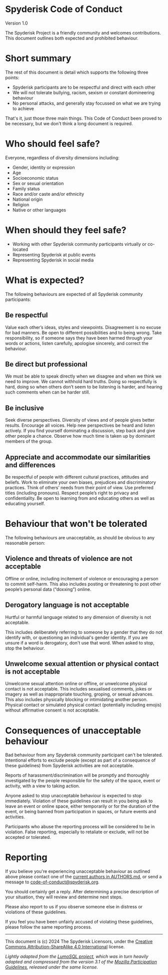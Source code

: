 # Spyderisk Code of Conduct

Version 1.0

The Spyderisk Project is a friendly community and welcomes contributions. This document outlines both
expected and prohibited behaviour.

# Short summary

The rest of this document is detail which supports the following three points:

* Spyderisk participants are to be respectful and direct with each other
* We will not tolerate bullying, racism, sexism or constant domineering behaviour
* No personal attacks, and generally stay focussed on what we are trying to achieve

That's it, just those three main things. This Code of Conduct been proved to be
necessary, but we don't think a long document is required.

# Who should feel safe?

Everyone, regardless of diversity dimensions including:

* Gender, identity or expression
* Age
* Socioeconomic status
* Sex or sexual orientation
* Family status
* Race and/or caste and/or ethnicity
* National origin
* Religion
* Native or other languages

# When should they feel safe?

* Working with other Spyderisk community participants virtually or co-located
* Representing Spyderisk at public events
* Representing Spyderisk in social media

# What is expected?

The following behaviours are expected of all Spyderisk community participants:

## Be respectful

Value each other’s ideas, styles and viewpoints. Disagreement is no excuse for
bad manners. Be open to different possibilities and to being wrong. Take
responsibility, so if someone says they have been harmed through your words or
actions, listen carefully, apologise sincerely, and correct the behaviour.

## Be direct but professional

We must be able to speak directly when we disagree and when we think we need to
improve. We cannot withhold hard truths.  Doing so respectfully is hard, doing
so when others don’t seem to be listening is harder, and hearing such comments
when can be harder still.

## Be inclusive

Seek diverse perspectives. Diversity of views and of people gives better
results.  Encourage all voices. Help new perspectives be heard and listen
actively. If you find yourself dominating a discussion, step back and give
other people a chance.  Observe how much time is taken up by dominant members
of the group.

## Appreciate and accommodate our similarities and differences

Be respectful of people with different cultural practices, attitudes and
beliefs. Work to eliminate your own biases, prejudices and discriminatory
practices. Think of others’ needs from their point of view. Use preferred
titles (including pronouns). Respect people’s right to privacy and
confidentiality. Be open to learning from and educating others as well as
educating yourself.

# Behaviour that won't be tolerated

The following behaviours are unacceptable, as should be obvious to any reasonable person:

## Violence and threats of violence are not acceptable

Offline or online, including incitement of violence or encouraging a person to
commit self-harm. This also includes posting or threatening to post other
people’s personal data (“doxxing”) online.

## Derogatory language is not acceptable

Hurtful or harmful language related to any dimension of diversity is not
acceptable.

This includes deliberately referring to someone by a gender that they do not
identify with, or questioning an individual's gender identity. If you are unsure
if a word is derogatory, don't use that word. When asked to stop, stop the behaviour.

## Unwelcome sexual attention or physical contact is not acceptable

Unwelcome sexual attention online or offline, or unwelcome physical contact is
not acceptable. This includes sexualised comments, jokes or imagery as well as
inappropriate touching, groping, or sexual advances.  This also includes
physically blocking or intimidating another person. Physical contact or
simulated physical contact (potentially including emojis) without affirmative
consent is not acceptable.

# Consequences of unacceptable behaviour

Bad behaviour from any Spyderisk community participant can't be tolerated.
Intentional efforts to exclude people (except as part of a consequence of these
guidelines) from Spyderisk activities are not acceptable.

Reports of harassment/discrimination will be promptly and thoroughly
investigated by the people responsible for the safety of the space, event or
activity, with a view to taking action.

Anyone asked to stop unacceptable behaviour is expected to stop immediately.
Violation of these guidelines can result in you being ask to leave an event or
online space, either temporarily or for the duration of the event, or being
banned from participation in spaces, or future events and activities.

Participants who abuse the reporting process will be considered to be in
violation. False reporting, especially to retaliate or exclude, will not be
accepted or tolerated.

# Reporting

If you believe you're experiencing unacceptable behaviour 
as outlined above please contact one of the 
[current authors in AUTHORS.md](./AUTHORS.md), or send a message to 
[code-of-conduct@spyderisk.org](mailto:code-of-conduct@spyderisk.org).

You should certainly get a reply. After determining a precise description of your
situation, they will review and determine next steps. 

Please also report to us if you observe someone else in distress or violations of
these guidelines.

If you feel you have been unfairly accused of violating these guidelines,
please follow the same reporting process.

<hr>

This document is (c) 2024 The Spyderisk Licensors, under the
[Creative Commons Attribution-ShareAlike 4.0 International](https://creativecommons.org/licenses/by-sa/4.0/) license.

*Lightly adapted from the [LumoSQL project](https://lumosql.org), which was in turn heavily adapted and compressed from the version 3.1 of the [Mozilla Participation Guidelines](https://www.mozilla.org/en-US/about/governance/policies/participation/), released under the same license.*


